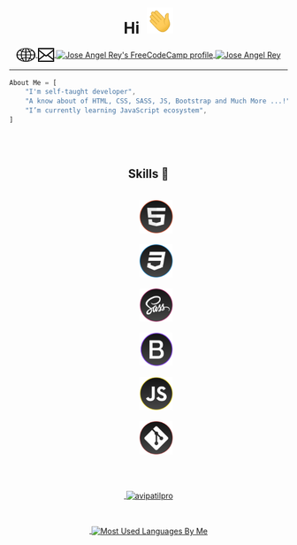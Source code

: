 <h1 align="center">Hi  &nbsp;<img src="./icons/Hi.gif" width="48px"></h1><!-- ,I'm Jose Angel Rey 😎 --> 

<p align="center">
<!--   <a href="#" target="blank">
    <img align="center" src="#" alt="Jose Angel Rey" height="30" width="40" />
  </a> -->
  <a href="https://jose-angel-rey.vercel.app/" target="blank">
    <img align="center" src="./icons/Web.svg" alt="Jose Angel Rey" height="25" width="35" />
  </a>
  <a href="mailto:dev.joseangel.rey@gmail.com" target="blank">
    <img align="center" src="./icons/Envelop.svg" alt="Jose Angel Rey" height="25" width="30" />
  </a>
 <a href="https://www.freecodecamp.org/jose-angel-rey" target="blank">
    <img align="center" src="https://cdn.jsdelivr.net/npm/simple-icons@5.4.0/icons/freecodecamp.svg" alt="Jose Angel Rey's FreeCodeCamp profile" height="30" width="40" />
  </a>
  <a href="https://www.linkedin.com/in/jose-angel-rey/" target="blank">
    <img align="center" src="https://cdn.jsdelivr.net/npm/simple-icons@5.4.0/icons/linkedin.svg" alt="Jose Angel Rey" height="30" width="40" />
  </a>
</p>

---

```js
About Me = [
    "I'm self-taught developer",
    "A know about of HTML, CSS, SASS, JS, Bootstrap and Much More ...!",
    "I’m currently learning JavaScript ecosystem",
]
```

<br><br>
<h2 align="center">Skills 💪</h2>
<p align="center">     
<code>
    <img src="./icons/Html.svg" alt="HTML5" width="60" height="60"/>
</code>&nbsp;
    
<code>
    <img src="./icons/Css.svg" alt="CSS3" width="60" height="60"/>
</code>&nbsp;
    
<code>
    <img src="./icons/Sass.svg" alt="Sass" width="60" height="60"/>
</code>&nbsp;
    
<code>
    <img src="./icons/Bootstrap.svg" alt="Bootstrap" width="60" height="60"/>
</code>&nbsp;
    
<code>
    <img src="./icons/Javascript.svg" alt="Javascript" width="60" height="60"/>
</code>&nbsp;
    
<code>
    <img src="./icons/Git.svg" alt="Git" width="60" height="60"/>
</code>&nbsp;
<!-- <code><a href="https://firebase.google.com/" target="_blank"><img src="https://www.vectorlogo.zone/logos/firebase/firebase-icon.svg" alt="firebase" width="40" height="40"/></a></code>&nbsp; -->
</p>


<br><a href="https://avipatilweb.me/"><p align="center">&nbsp;<img align="center" href="https://github.com/Jose-Angel-Rey" src="https://github-readme-stats.vercel.app/api?username=Jose-Angel-Rey&theme=chartreuse-dark&show_icons=true" alt="avipatilpro"/></p></a>


<br><a href="https://avipatilweb.me/"><p align="center">&nbsp;<img align="center" src="https://github-readme-stats.vercel.app/api/top-langs/?username=Jose-Angel-Rey&theme=chartreuse-dark&layout=compact&langs_count=10&hide_border=true&show_icons=true" alt="Most Used Languages By Me"/></p></a><br> 




<!-- ![Jose Angel Rey Github banner](Github-banner.webp) -->
<!-- ![Jose Angel Rey GitHub stats](https://github-readme-stats.vercel.app/api?username=Jose-Angel-Rey&show_icons=true&theme=chartreuse-dark) -->
<!-- [![Top Langs](https://github-readme-stats.vercel.app/api/top-langs/?username=Jose-Angel-Rey)](https://github.com/anuraghazra/github-readme-stats) -->
<!-- [![Readme Card](https://github-readme-stats.vercel.app/api/pin/?username=Jose-Angel-Rey&repo=Color-chartreuse-dark)](https://github.com/Jose-Angel-Rey/Color-flipper) -->

<!--
**Jose-Angel-Rey/Jose-Angel-Rey** is a ✨ _special_ ✨ repository because its `README.md` (this file) appears on your GitHub profile.

Here are some ideas to get you started:

- 🔭 I’m currently working on ...
- 🌱 I’m currently learning ...
- 👯 I’m looking to collaborate on ...
- 🤔 I’m looking for help with ...
- 💬 Ask me about ...
- 📫 How to reach me: ...
- 😄 Pronouns: ...
- ⚡ Fun fact: ...
-->
